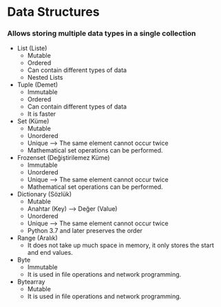 # Data Structures
### Allows storing multiple data types in a single collection
- List (Liste)
    - Mutable
    - Ordered
    - Can contain different types of data
    - Nested Lists
- Tuple (Demet)
    - Immutable
    - Ordered
    - Can contain different types of data
    - It is faster
- Set (Küme)
    - Mutable
    - Unordered
    - Unique --> The same element cannot occur twice
    - Mathematical set operations can be performed.
- Frozenset (Değiştirilemez Küme)
    - Immutable
    - Unordered
    - Unique --> The same element cannot occur twice
    - Mathematical set operations can be performed.
- Dictionary (Sözlük)
    - Mutable
    - Anahtar (Key) --> Değer (Value)
    - Unordered
    - Unique --> The same element cannot occur twice
    - Python 3.7 and later preserves the order
- Range (Aralık)
    - It does not take up much space in memory, it only stores the start and end values.
- Byte
    - Immutable
    - It is used in file operations and network programming.
- Bytearray
    - Mutable
    - It is used in file operations and network programming.

